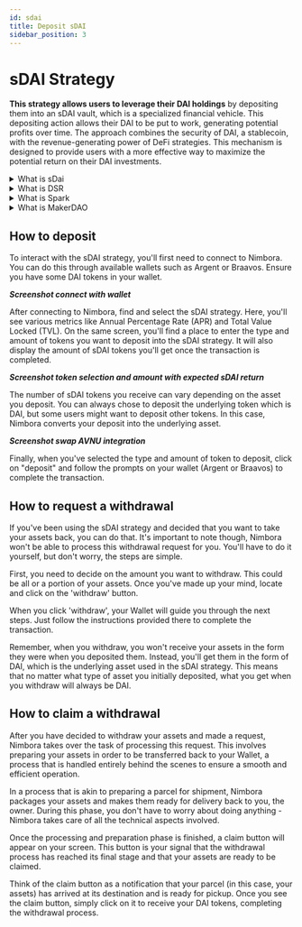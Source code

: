 ```yaml
---
id: sdai
title: Deposit sDAI
sidebar_position: 3
---
```


# sDAI Strategy

**This strategy allows users to leverage their DAI holdings** by depositing them into an sDAI vault, which is a specialized financial vehicle. This depositing action allows their DAI to be put to work, generating potential profits over time. The approach combines the security of DAI, a stablecoin, with the revenue-generating power of DeFi strategies. This mechanism is designed to provide users with a more effective way to maximize the potential return on their DAI investments.

<details>
  <summary>What is sDai</summary>

    - sDAI is an ERC-4626 representation of DAI, offering users the ability to earn yield via the Maker protocol while maintaining full flexibility over their funds.

    - Users can convert between DAI and sDAI not through a DEX, but directly by depositing into or withdrawing from the DSR module.

    - Interaction with sDAI is facilitated through a specific frontend platform, allowing for straightforward deposit, withdrawal, and other operations with sDAI.

    - More about sDAI:
      - [Docs](https://docs.spark.fi/defi-infrastructure/sdai-overview/dsr-and-sdai#what-is-sdai)

</details>

<details>
  <summary>What is DSR</summary>

    - The Dai Savings Rate (DSR) is a feature within the Maker Protocol that enables Dai holders to earn savings by actively engaging with the DSR contract.

    - To earn savings, users must manually transfer Dai from their wallet to the Maker Protocol, with the assurance that Dai can be instantly redeemed without liquidity constraints, but only back to the original depositing account.

    - Integration of DSR functionality by custodians, decentralized exchanges, wallets, or dapps is advantageous as it allows any user to earn savings on their Dai holdings.

    - More about DSR:
      - [Docs](https://docs.spark.fi/defi-infrastructure/sdai-overview/dsr-and-sdai#what-is-dsr)

</details>

<details>
  <summary>What is Spark</summary>

    - Spark aims to enhance the DAI ecosystem as part of the MakerDAO community, positioning itself as a next-generation DeFi infrastructure.

    - It introduces SparkLend, a DAI-focused money market protocol that integrates liquidity from Maker and other top DeFi protocols.

    - sDAI, a yield-bearing stablecoin within Spark, represents DAI in the Dai Savings Rate (DSR) module, funneling revenue from the Maker protocol back to DAI holders.

    - Spark features SparkConduits for direct liquidity transfer from Maker to various protocols and is governed by SparkDAO, a subDAO of Maker Allocator, with its governance launch set for May 2024.

    - More about Spark:
      - [Website](https://spark.fi/)
      - [Docs](https://docs.spark.fi/)
      - [Analytics](https://dune.com/facundol2/spark-protocol)
      - [Spark on Twitter](https://twitter.com/sparkdotfi)

</details>

<details>
  <summary>What is MakerDAO</summary>

    - MakerDAO aims to stabilize the crypto economy using a dual-token system: Dai for stability and MKR token for governance, emphasizing the necessity of a decentralized stablecoin for digital financial benefits.

    - It champions decentralized finance (DeFi) accessibility, striving for economic empowerment and equal access to the global financial market for all.

    - The Multi Collateral Dai (MCD) update expands collateral options to include various Ethereum-based assets, contingent on approval by MKR holders.

    - This enhancement introduces new features to the protocol, promoting broader asset acceptance and flexibility. 

    - More about Maker:
      - [Website](https://makerdao.com/en/)
      - [Docs](https://docs.makerdao.com/)
      - [MakerDAO on Twitter](https://twitter.com/MakerDAO)

</details>

## How to deposit

To interact with the sDAI strategy, you'll first need to connect to Nimbora. You can do this through available wallets such as Argent or Braavos. Ensure you have some DAI tokens in your wallet.

***Screenshot connect with wallet***

After connecting to Nimbora, find and select the sDAI strategy. Here, you'll see various metrics like Annual Percentage Rate (APR) and Total Value Locked (TVL). On the same screen, you'll find a place to enter the type and amount of tokens you want to deposit into the sDAI strategy. It will also display the amount of sDAI tokens you'll get once the transaction is completed.

***Screenshot token selection and amount with expected sDAI return***

The number of sDAI tokens you receive can vary depending on the asset you deposit. You can always chose to deposit the underlying token which is DAI, but some users might want to deposit other tokens. In this case, Nimbora converts your deposit into the underlying asset.

***Screenshot swap AVNU integration***

Finally, when you've selected the type and amount of token to deposit, click on "deposit" and follow the prompts on your wallet (Argent or Braavos) to complete the transaction.

## How to request a withdrawal

If you've been using the sDAI strategy and decided that you want to take your assets back, you can do that. It's important to note though, Nimbora won't be able to process this withdrawal request for you. You'll have to do it yourself, but don't worry, the steps are simple.

First, you need to decide on the amount you want to withdraw. This could be all or a portion of your assets. Once you've made up your mind, locate and click on the 'withdraw' button.

When you click 'withdraw', your Wallet will guide you through the next steps. Just follow the instructions provided there to complete the transaction.

Remember, when you withdraw, you won't receive your assets in the form they were when you deposited them. Instead, you'll get them in the form of DAI, which is the underlying asset used in the sDAI strategy. This means that no matter what type of asset you initially deposited, what you get when you withdraw will always be DAI.

## How to claim a withdrawal

After you have decided to withdraw your assets and made a request, Nimbora takes over the task of processing this request. This involves preparing your assets in order to be transferred back to your Wallet, a process that is handled entirely behind the scenes to ensure a smooth and efficient operation.

In a process that is akin to preparing a parcel for shipment, Nimbora packages your assets and makes them ready for delivery back to you, the owner. During this phase, you don't have to worry about doing anything - Nimbora takes care of all the technical aspects involved.

Once the processing and preparation phase is finished, a claim button will appear on your screen. This button is your signal that the withdrawal process has reached its final stage and that your assets are ready to be claimed.

Think of the claim button as a notification that your parcel (in this case, your assets) has arrived at its destination and is ready for pickup. Once you see the claim button, simply click on it to receive your DAI tokens, completing the withdrawal process.